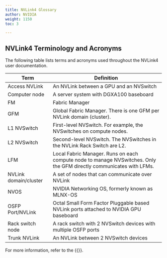 ```yaml
---
title: NVLink4 Glossary
author: NVIDIA
weight: 1150
toc: 3

---
```


## NVLink4 Terminology and Acronyms

The following table lists terms and acronyms used throughout the NVLink4 user documentation.

|Term|Definition|
|--- |--- |
|Access NVLink|An NVLink between a GPU and an NVSwitch|
|Computer node|A server system with DGXA100 baseboard|
|FM|Fabric Manager|
|GFM|Global Fabric Manager. There is one GFM per NVLink domain (cluster).|
|L1 NVSwitch|First-level NVSwitch. For example, the NVSwitches on compute nodes.|
|L2 NVSwitch|Second-level NVSwitch. The NVSwitches in the NVLink Rack Switch are L2.|
|LFM|Local Fabric Manager. Runs on each compute node to manage NVSwitches. Only the GFM directly communicates with LFMs.|
|NVLink domain/cluster|A set of nodes that can communicate over NVLink|
|NVOS|NVIDIA Networking OS, formerly known as MLNX-OS|
|OSFP Port/NVLink|Octal Small Form Factor Pluggable based NVLink ports attached to NVIDIA GPU baseboard|
|Rack switch node|A rack switch with 2 NVSwitch devices with multiple OSFP ports|
|Trunk NVLink|An NVLink between 2 NVSwitch devices|

For more information, refer to the {{<exlink url="https://docs.nvidia.com/datacenter/tesla/pdf/fabric-manager-user-guide.pdf" text="Fabric Manager User Guide">}}.
